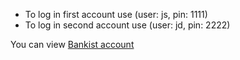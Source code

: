 - To log in first account use (user: js, pin: 1111)
- To log in second account use (user: jd, pin: 2222)
  
You can view [Bankist account](https://yuriidiachuk.github.io/Bankist-account/)

